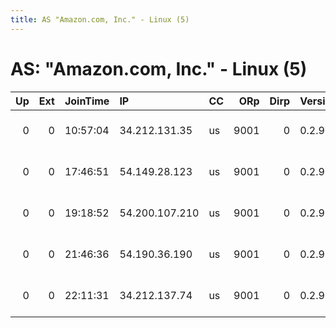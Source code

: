 ```yaml
---
title: AS "Amazon.com, Inc." - Linux (5)
---
```


# AS: "Amazon.com, Inc." - Linux (5)

|   Up |   Ext | JoinTime   | IP             | CC   |   ORp |   Dirp | Version   | Contact               | Nickname            |   eFamMembers |
|-----:|------:|:-----------|:---------------|:-----|------:|-------:|:----------|:----------------------|:--------------------|--------------:|
|    0 |     0 | 10:57:04   | 34.212.131.35  | us   |  9001 |      0 | 0.2.9.11  | root at example dot o | citest13423cfjBbpaJ |             1 |
|    0 |     0 | 17:46:51   | 54.149.28.123  | us   |  9001 |      0 | 0.2.9.11  | root at example dot o | citest13454mbLKNg7d |             1 |
|    0 |     0 | 19:18:52   | 54.200.107.210 | us   |  9001 |      0 | 0.2.9.11  | root at example dot o | citest13465fMmgvzVB |             1 |
|    0 |     0 | 21:46:36   | 54.190.36.190  | us   |  9001 |      0 | 0.2.9.11  | root at example dot o | citest13512dbsNNrCP |             1 |
|    0 |     0 | 22:11:31   | 34.212.137.74  | us   |  9001 |      0 | 0.2.9.11  | root at example dot o | citest13518m4Hx7d34 |             1 |
